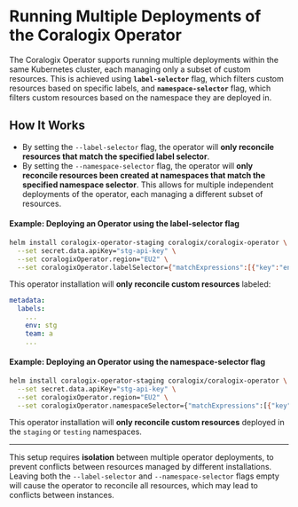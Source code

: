 # Running Multiple Deployments of the Coralogix Operator

The Coralogix Operator supports running multiple deployments within the same Kubernetes cluster, each managing only a subset of custom resources. 
This is achieved using **`label-selector`** flag, which filters custom resources based on specific labels,
and **`namespace-selector`** flag, which filters custom resources based on the namespace they are deployed in.

## How It Works

- By setting the `--label-selector` flag, the operator will **only reconcile resources that match the specified label selector**. 
- By setting the `--namespace-selector` flag, the operator will **only reconcile resources been created at namespaces that match the specified namespace selector**.
This allows for multiple independent deployments of the operator, each managing a different subset of resources.

#### Example: Deploying an Operator using the label-selector flag
```sh
helm install coralogix-operator-staging coralogix/coralogix-operator \
  --set secret.data.apiKey="stg-api-key" \
  --set coralogixOperator.region="EU2" \
  --set coralogixOperator.labelSelector={"matchExpressions":[{"key":"env","operator":"In","values":["stg"]},{"key":"team","operator":"In","values":["a"]}]}
```
This operator installation will **only reconcile custom resources** labeled:
```yaml
metadata:
  labels:
    ...
    env: stg
    team: a
    ...
```

#### Example: Deploying an Operator using the namespace-selector flag
```sh
helm install coralogix-operator-staging coralogix/coralogix-operator \
  --set secret.data.apiKey="stg-api-key" \
  --set coralogixOperator.region="EU2" \
  --set coralogixOperator.namespaceSelector={"matchExpressions":[{"key":"kubernetes.io/metadata.name","operator":"NotIn","values":["staging","testing"]}]}
```
This operator installation will **only reconcile custom resources** deployed in the `staging` or `testing` namespaces.

---
 
This setup requires **isolation** between multiple operator deployments, to prevent conflicts between resources managed by different installations.
Leaving both the `--label-selector` and `--namespace-selector` flags empty will cause the operator to reconcile all resources, which may lead to conflicts between instances.
